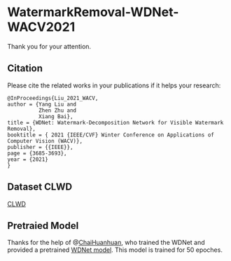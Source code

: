 # WatermarkRemoval-WDNet-WACV2021
Thank you for your attention.
## Citation
Please cite the related works in your publications if it helps your research:
```
@InProceedings{Liu_2021_WACV,
author = {Yang Liu and
          Zhen Zhu and
          Xiang Bai},
title = {WDNet: Watermark-Decomposition Network for Visible Watermark Removal},
booktitle = { 2021 {IEEE/CVF} Winter Conference on Applications of Computer Vision (WACV)},
publisher = {{IEEE}},
page = {3685-3693},
year = {2021}
}
```
## Dataset CLWD
[CLWD](https://drive.google.com/file/d/17y1gkUhIV6rZJg1gMG-gzVMnH27fm4Ij/view?usp=sharing)

## Pretraied Model
Thanks for the help of @[ChaiHuanhuan](https://github.com/ChaiHuanhuan), who trained the WDNet and provided a pretrained [WDNet model](https://drive.google.com/drive/folders/1UYOtWmYZQQmCPMLVrstVxhPYW4Jngo-g?usp=sharing). This model is trained for 50 epoches.

